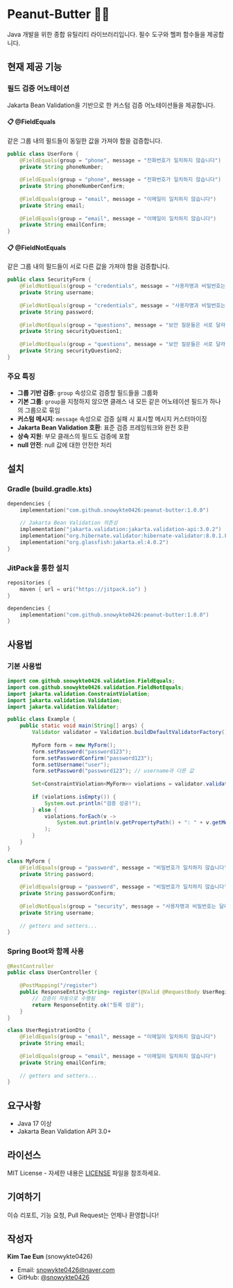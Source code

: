 # Peanut-Butter 🥜🧈

Java 개발을 위한 종합 유틸리티 라이브러리입니다. 필수 도구와 헬퍼 함수들을 제공합니다.

## 현재 제공 기능

### 필드 검증 어노테이션

Jakarta Bean Validation을 기반으로 한 커스텀 검증 어노테이션들을 제공합니다.

#### 📋 @FieldEquals
같은 그룹 내의 필드들이 동일한 값을 가져야 함을 검증합니다.

```java
public class UserForm {
    @FieldEquals(group = "phone", message = "전화번호가 일치하지 않습니다")
    private String phoneNumber;
    
    @FieldEquals(group = "phone", message = "전화번호가 일치하지 않습니다")
    private String phoneNumberConfirm;
    
    @FieldEquals(group = "email", message = "이메일이 일치하지 않습니다")
    private String email;
    
    @FieldEquals(group = "email", message = "이메일이 일치하지 않습니다")
    private String emailConfirm;
}
```

#### 📋 @FieldNotEquals
같은 그룹 내의 필드들이 서로 다른 값을 가져야 함을 검증합니다.

```java
public class SecurityForm {
    @FieldNotEquals(group = "credentials", message = "사용자명과 비밀번호는 달라야 합니다")
    private String username;
    
    @FieldNotEquals(group = "credentials", message = "사용자명과 비밀번호는 달라야 합니다")
    private String password;
    
    @FieldNotEquals(group = "questions", message = "보안 질문들은 서로 달라야 합니다")
    private String securityQuestion1;
    
    @FieldNotEquals(group = "questions", message = "보안 질문들은 서로 달라야 합니다")
    private String securityQuestion2;
}
```

### 주요 특징

- **그룹 기반 검증**: `group` 속성으로 검증할 필드들을 그룹화
- **기본 그룹**: `group`을 지정하지 않으면 클래스 내 모든 같은 어노테이션 필드가 하나의 그룹으로 묶임
- **커스텀 메시지**: `message` 속성으로 검증 실패 시 표시할 메시지 커스터마이징
- **Jakarta Bean Validation 호환**: 표준 검증 프레임워크와 완전 호환
- **상속 지원**: 부모 클래스의 필드도 검증에 포함
- **null 안전**: null 값에 대한 안전한 처리

## 설치

### Gradle (build.gradle.kts)

```kotlin
dependencies {
    implementation("com.github.snowykte0426:peanut-butter:1.0.0")
    
    // Jakarta Bean Validation 의존성
    implementation("jakarta.validation:jakarta.validation-api:3.0.2")
    implementation("org.hibernate.validator:hibernate-validator:8.0.1.Final")
    implementation("org.glassfish:jakarta.el:4.0.2")
}
```

### JitPack을 통한 설치

```kotlin
repositories {
    maven { url = uri("https://jitpack.io") }
}

dependencies {
    implementation("com.github.snowykte0426:peanut-butter:1.0.0")
}
```

## 사용법

### 기본 사용법

```java
import com.github.snowykte0426.validation.FieldEquals;
import com.github.snowykte0426.validation.FieldNotEquals;
import jakarta.validation.ConstraintViolation;
import jakarta.validation.Validation;
import jakarta.validation.Validator;

public class Example {
    public static void main(String[] args) {
        Validator validator = Validation.buildDefaultValidatorFactory().getValidator();
        
        MyForm form = new MyForm();
        form.setPassword("password123");
        form.setPasswordConfirm("password123");
        form.setUsername("user");
        form.setPassword("password123"); // username과 다른 값
        
        Set<ConstraintViolation<MyForm>> violations = validator.validate(form);
        
        if (violations.isEmpty()) {
            System.out.println("검증 성공!");
        } else {
            violations.forEach(v -> 
                System.out.println(v.getPropertyPath() + ": " + v.getMessage())
            );
        }
    }
}

class MyForm {
    @FieldEquals(group = "password", message = "비밀번호가 일치하지 않습니다")
    private String password;
    
    @FieldEquals(group = "password", message = "비밀번호가 일치하지 않습니다")
    private String passwordConfirm;
    
    @FieldNotEquals(group = "security", message = "사용자명과 비밀번호는 달라야 합니다")
    private String username;
    
    // getters and setters...
}
```

### Spring Boot와 함께 사용

```java
@RestController
public class UserController {
    
    @PostMapping("/register")
    public ResponseEntity<String> register(@Valid @RequestBody UserRegistrationDto dto) {
        // 검증이 자동으로 수행됨
        return ResponseEntity.ok("등록 성공");
    }
}

class UserRegistrationDto {
    @FieldEquals(group = "email", message = "이메일이 일치하지 않습니다")
    private String email;
    
    @FieldEquals(group = "email", message = "이메일이 일치하지 않습니다")
    private String emailConfirm;
    
    // getters and setters...
}
```

## 요구사항

- Java 17 이상
- Jakarta Bean Validation API 3.0+

## 라이선스

MIT License - 자세한 내용은 [LICENSE](LICENSE) 파일을 참조하세요.

## 기여하기

이슈 리포트, 기능 요청, Pull Request는 언제나 환영합니다!

## 작성자

**Kim Tae Eun** (snowykte0426)
- Email: snowykte0426@naver.com
- GitHub: [@snowykte0426](https://github.com/snowykte0426)
